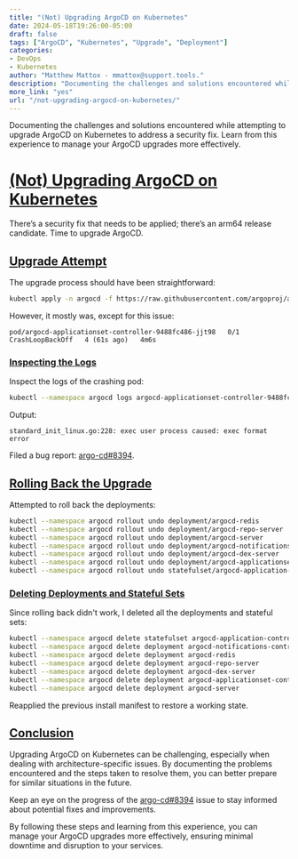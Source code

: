 ```yaml
---
title: "(Not) Upgrading ArgoCD on Kubernetes"
date: 2024-05-18T19:26:00-05:00
draft: false
tags: ["ArgoCD", "Kubernetes", "Upgrade", "Deployment"]
categories:
- DevOps
- Kubernetes
author: "Matthew Mattox - mmattox@support.tools."
description: "Documenting the challenges and solutions encountered while attempting to upgrade ArgoCD on Kubernetes to address a security fix."
more_link: "yes"
url: "/not-upgrading-argocd-on-kubernetes/"
---
```


Documenting the challenges and solutions encountered while attempting to upgrade ArgoCD on Kubernetes to address a security fix. Learn from this experience to manage your ArgoCD upgrades more effectively.

<!--more-->

# [(Not) Upgrading ArgoCD on Kubernetes](#not-upgrading-argocd-on-kubernetes)

There’s a security fix that needs to be applied; there’s an arm64 release candidate. Time to upgrade ArgoCD.

## [Upgrade Attempt](#upgrade-attempt)

The upgrade process should have been straightforward:

```bash
kubectl apply -n argocd -f https://raw.githubusercontent.com/argoproj/argo-cd/v2.3.0-rc5/manifests/install.yaml
```

However, it mostly was, except for this issue:

```
pod/argocd-applicationset-controller-9488fc486-jjt98   0/1     CrashLoopBackOff   4 (61s ago)   4m6s
```

### [Inspecting the Logs](#inspecting-the-logs)

Inspect the logs of the crashing pod:

```bash
kubectl --namespace argocd logs argocd-applicationset-controller-9488fc486-jjt98
```

Output:

```
standard_init_linux.go:228: exec user process caused: exec format error
```

Filed a bug report: [argo-cd#8394](https://github.com/argoproj/argo-cd/issues/8394).

## [Rolling Back the Upgrade](#rolling-back-the-upgrade)

Attempted to roll back the deployments:

```bash
kubectl --namespace argocd rollout undo deployment/argocd-redis
kubectl --namespace argocd rollout undo deployment/argocd-repo-server
kubectl --namespace argocd rollout undo deployment/argocd-server
kubectl --namespace argocd rollout undo deployment/argocd-notifications-controller
kubectl --namespace argocd rollout undo deployment/argocd-dex-server
kubectl --namespace argocd rollout undo deployment/argocd-applicationset-controller
kubectl --namespace argocd rollout undo statefulset/argocd-application-controller
```

### [Deleting Deployments and Stateful Sets](#deleting-deployments-and-stateful-sets)

Since rolling back didn't work, I deleted all the deployments and stateful sets:

```bash
kubectl --namespace argocd delete statefulset argocd-application-controller
kubectl --namespace argocd delete deployment argocd-notifications-controller
kubectl --namespace argocd delete deployment argocd-redis
kubectl --namespace argocd delete deployment argocd-repo-server
kubectl --namespace argocd delete deployment argocd-dex-server
kubectl --namespace argocd delete deployment argocd-applicationset-controller
kubectl --namespace argocd delete deployment argocd-server
```

Reapplied the previous install manifest to restore a working state.

## [Conclusion](#conclusion)

Upgrading ArgoCD on Kubernetes can be challenging, especially when dealing with architecture-specific issues. By documenting the problems encountered and the steps taken to resolve them, you can better prepare for similar situations in the future.

Keep an eye on the progress of the [argo-cd#8394](https://github.com/argoproj/argo-cd/issues/8394) issue to stay informed about potential fixes and improvements.

By following these steps and learning from this experience, you can manage your ArgoCD upgrades more effectively, ensuring minimal downtime and disruption to your services.

